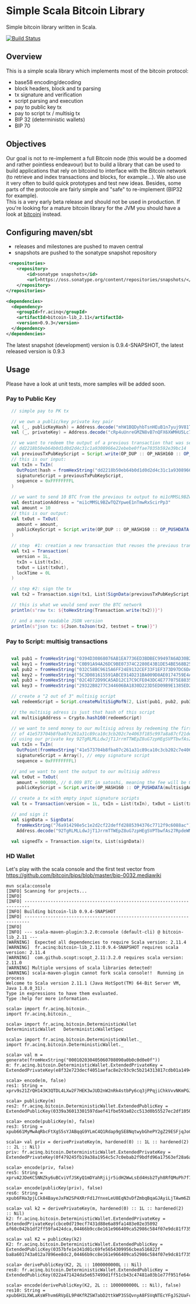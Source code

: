 # Simple Scala Bitcoin Library

Simple bitcoin library written in Scala.

[![Build Status](https://travis-ci.org/ACINQ/bitcoin-lib.png)](https://travis-ci.org/ACINQ/bitcoin-lib)

## Overview

This is a simple scala library which implements most of the bitcoin protocol:

* base58 encoding/decoding
* block headers, block and tx parsing
* tx signature and verification
* script parsing and execution
* pay to public key tx
* pay to script tx / multisig tx
* BIP 32 (deterministic wallets)
* BIP 70

## Objectives

Our goal is not to re-implement a full Bitcoin node (this would be a doomed and rather pointless endeavour) but to build a library that can be used to build applications that rely on bitcoind to interface with the Bitcoin network (to retrieve and index transactions and blocks, for example...). We also use it very often to build quick prototypes and test new ideas. Besides, some parts of the protocole are fairly simple and "safe" to re-implement (BIP32 for example).  
This is a very early beta release and should not be used in production. If you're looking for a mature bitcoin library for the JVM you should have a look at [bitcoinj](https://github.com/bitcoinj/bitcoinj) instead.

## Configuring maven/sbt

* releases and milestones are pushed to maven central
* snapshots are pushed to the sonatype snapshot repository

```xml
 <repositories>
    <repository>
        <id>sonatype snapshots</id>
        <url>https://oss.sonatype.org/content/repositories/snapshots/</url>
    </repository>
</repositories>

<dependencies>
  <dependency>
    <groupId>fr.acinq</groupId>
    <artifactId>bitcoin-lib_2.11</artifactId>
    <version>0.9.3</version>
  </dependency>
</dependencies>
```

The latest snapshot (development) version is 0.9.4-SNAPSHOT, the latest released version is 0.9.3

## Usage

Please have a look at unit tests, more samples will be added soon.

### Pay to Public Key

```scala
  // simple pay to PK tx

  // we own a public/key private key pair
  val (_, publicKeyHash) = Address.decode("mhW1BQDyhbTsnHEuB1n7yuj9V81TbeRfTY")
  val (_, privateKey) = Address.decode("cRp4uUnreGMZN8vB7nQFX6XWMHU5Lc73HMAhmcDEwHfbgRS66Cqp")

  // we want to redeem the output of a previous transaction that was sent to mhW1BQDyhbTsnHEuB1n7yuj9V81TbeRfTY. The id of this tx is
  // dd2218b50eb64b0d1d0d2d4c31c1a9308966e22ebebe0ffae7035b592e39bc14
  val previousTxPubKeyScript = Script.write(OP_DUP :: OP_HASH160 :: OP_PUSHDATA(publicKeyHash) :: OP_EQUALVERIFY :: OP_CHECKSIG :: Nil)
  // this is our input:
  val txIn = TxIn(
    OutPoint(hash = fromHexString("dd2218b50eb64b0d1d0d2d4c31c1a9308966e22ebebe0ffae7035b592e39bc14").reverse, 0),
    signatureScript = previousTxPubKeyScript,
    sequence = 0xFFFFFFFFL
  )

  // we want to send 10 BTC from the previous tx output to mi1cMMSL9BZwTQZYpweE1nTmwRxScirPp3
  val destinationAddress = "mi1cMMSL9BZwTQZYpweE1nTmwRxScirPp3"
  val amount = 10
  // this is our output:
  val txOut = TxOut(
    amount = amount,
    publicKeyScript = Script.write(OP_DUP :: OP_HASH160 :: OP_PUSHDATA(Address.decode(destinationAddress)._2) :: OP_EQUALVERIFY :: OP_CHECKSIG :: Nil)
  )

  // step  #1: creation a new transaction that reuses the previous transaction's output pubkey script
  val tx1 = Transaction(
    version = 1L,
    txIn = List(txIn),
    txOut = List(txOut),
    lockTime = 0L
  )

  // step #2: sign the tx
  val tx2 = Transaction.sign(tx1, List(SignData(previousTxPubKeyScript, privateKey)))

  // this is what we would send over the BTC network
  println(s"raw tx: ${toHexString(Transaction.write(tx2))}")

  // and a more readable JSON version
  println(s"json tx: ${Json.toJson(tx2, testnet = true)}")
```

### Pay to Script: multisig transactions

```scala

  val pub1 = fromHexString("0394D30868076AB1EA7736ED3BDBEC99497A6AD30B25AFD709CDF3804CD389996A")
  val key1 = fromHexString("C0B91A94A26DC9BE07374C2280E43B1DE54BE568B2509EF3CE1ADE5C9CF9E8AA")
  val pub2 = fromHexString("032C58BC9615A6FF24E9132CEF33F1EF373D97DC6DA7933755BC8BB86DBEE9F55C")
  val key2 = fromHexString("5C3D081615591ABCE914D231BA009D8AE0174759E4A9AE821D97E28F122E2F8C")
  val pub3 = fromHexString("02C4D72D99CA5AD12C17C9CFE043DC4E777075E8835AF96F46D8E3CCD929FE1926")
  val key3 = fromHexString("29322B8277C344606BA1830D223D5ED09B9E1385ED26BE4AD14075F054283D8C")

  // create a "2 out of 3" multisig script
  val redeemScript = Script.createMultiSigMofN(2, List(pub1, pub2, pub3))

  // the multisig adress is just that hash of this script
  val multisigAddress = Crypto.hash160(redeemScript)

  // we want to send money to our multisig adress by redeeming the first output
  // of 41e573704b8fba07c261a31c89ca10c3cb202c7e4063f185c997a8a87cf21dea
  // using our private key 92TgRLMLLdwJjT1JrrmTTWEpZ8uG7zpHEgSVPTbwfAs27RpdeWM
  val txIn = TxIn(
    OutPoint(fromHexString("41e573704b8fba07c261a31c89ca10c3cb202c7e4063f185c997a8a87cf21dea").reverse, 0),
    signatureScript = Array(), // empy signature script
    sequence = 0xFFFFFFFFL)

  // and we want to sent the output to our multisig address
  val txOut = TxOut(
    amount = 900000, // 0.009 BTC in satoshi, meaning the fee will be 0.01-0.009 = 0.001
    publicKeyScript = Script.write(OP_HASH160 :: OP_PUSHDATA(multisigAddress) :: OP_EQUAL :: Nil))

  // create a tx with empty input signature scripts
  val tx = Transaction(version = 1L, txIn = List(txIn), txOut = List(txOut), lockTime = 0L)

  // and sign it
  val signData = SignData(
    fromHexString("76a914298e5c1e2d2cf22deffd2885394376c7712f9c6088ac"), // PK script of 41e573704b8fba07c261a31c89ca10c3cb202c7e4063f185c997a8a87cf21dea
    Address.decode("92TgRLMLLdwJjT1JrrmTTWEpZ8uG7zpHEgSVPTbwfAs27RpdeWM")._2)

  val signedTx = Transaction.sign(tx, List(signData))

```
### HD Wallet

Let's play with the scala console and the first test vector from https://github.com/bitcoin/bips/blob/master/bip-0032.mediawiki

```shell
mvn scala:console
[INFO] Scanning for projects...
[INFO]
[INFO] ------------------------------------------------------------------------
[INFO] Building bitcoin-lib 0.9.4-SNAPSHOT
[INFO] ------------------------------------------------------------------------
[INFO]
[INFO] --- scala-maven-plugin:3.2.0:console (default-cli) @ bitcoin-lib_2.11 ---
[WARNING]  Expected all dependencies to require Scala version: 2.11.4
[WARNING]  fr.acinq:bitcoin-lib_2.11:0.9.4-SNAPSHOT requires scala version: 2.11.4
[WARNING]  com.github.scopt:scopt_2.11:3.2.0 requires scala version: 2.11.0
[WARNING] Multiple versions of scala libraries detected!
[WARNING] scala-maven-plugin cannot fork scala console!!  Running in process
Welcome to Scala version 2.11.1 (Java HotSpot(TM) 64-Bit Server VM, Java 1.8.0_31).
Type in expressions to have them evaluated.
Type :help for more information.

scala> import fr.acinq.bitcoin._
import fr.acinq.bitcoin._

scala> import fr.acinq.bitcoin.DeterministicWallet
DeterministicWallet   DeterministicWalletSpec

scala> import fr.acinq.bitcoin.DeterministicWallet._
import fr.acinq.bitcoin.DeterministicWallet._

scala> val m = generate(fromHexString("000102030405060708090a0b0c0d0e0f"))
m: fr.acinq.bitcoin.DeterministicWallet.ExtendedPrivateKey = ExtendedPrivateKey(e8f32e723decf4051aefac8e2c93c9c5b214313817cdb01a1494b917c8436b35,873dff81c02f525623fd1fe5167eac3a55a049de3d314bb42ee227ffed37d508,0,m,0)

scala> encode(m, false)
res1: String = xprv9s21ZrQH143K3QTDL4LXw2F7HEK3wJUD2nW2nRk4stbPy6cq3jPPqjiChkVvvNKmPGJxWUtg6LnF5kejMRNNU3TGtRBeJgk33yuGBxrMPHi

scala> publicKey(m)
res2: fr.acinq.bitcoin.DeterministicWallet.ExtendedPublicKey = ExtendedPublicKey(0339a36013301597daef41fbe593a02cc513d0b55527ec2df1050e2e8ff49c85c2,873dff81c02f525623fd1fe5167eac3a55a049de3d314bb42ee227ffed37d508,0,m,0)

scala> encode(publicKey(m), false)
res3: String = xpub661MyMwAqRbcFtXgS5sYJABqqG9YLmC4Q1Rdap9gSE8NqtwybGhePY2gZ29ESFjqJoCu1Rupje8YtGqsefD265TMg7usUDFdp6W1EGMcet8

scala> val priv = derivePrivateKey(m, hardened(0) :: 1L :: hardened(2) :: 2L :: Nil)
priv: fr.acinq.bitcoin.DeterministicWallet.ExtendedPrivateKey = ExtendedPrivateKey(0f479245fb19a38a1954c5c7c0ebab2f9bdfd96a17563ef28a6a4b1a2a764ef4,cfb71883f01676f587d023cc53a35bc7f88f724b1f8c2892ac1275ac822a3edd,4,m/0h/1/2h/2,4001020172)

scala> encode(priv, false)
res5: String = xprvA2JDeKCSNNZky6uBCviVfJSKyQ1mDYahRjijr5idH2WwLsEd4Hsb2Tyh8RfQMuPh7f7RtyzTtdrbdqqsunu5Mm3wDvUAKRHSC34sJ7in334

scala> encode(publicKey(priv), false)
res6: String = xpub6FHa3pjLCk84BayeJxFW2SP4XRrFd1JYnxeLeU8EqN3vDfZmbqBqaGJAyiLjTAwm6ZLRQUMv1ZACTj37sR62cfN7fe5JnJ7dh8zL4fiyLHV

scala> val k2 = derivePrivateKey(m, hardened(0) :: 1L :: hardened(2) :: Nil)
k2: fr.acinq.bitcoin.DeterministicWallet.ExtendedPrivateKey = ExtendedPrivateKey(cbce0d719ecf7431d88e6a89fa1483e02e35092
af60c042b1df2ff59fa424dca,04466b9cc8e161e966409ca52986c584f07e9dc81f735db683c3ff6ec7b1503f,3,m/0h/1/2h,3203769081)

scala> val K2 = publicKey(k2)
K2: fr.acinq.bitcoin.DeterministicWallet.ExtendedPublicKey = ExtendedPublicKey(0357bfe1e341d01c69fe5654309956cbea516822f
ba8a601743a012a7896ee8dc2,04466b9cc8e161e966409ca52986c584f07e9dc81f735db683c3ff6ec7b1503f,3,m/0h/1/2h,3203769081)

scala> derivePublicKey(K2, 2L :: 1000000000L :: Nil)
res8: fr.acinq.bitcoin.DeterministicWallet.ExtendedPublicKey = ExtendedPublicKey(022a471424da5e657499d1ff51cb43c47481a03b1e77f951fe64cec9f5a48f7011,c783e67b921d2beb8f6b389cc646d7263b4145701dadd2161548a8b078e65e9e,5,m/0h/1/2h/2/1000000000,3632322520)

scala> encode(derivePublicKey(K2, 2L :: 1000000000L :: Nil), false)
res10: String = xpub6H1LXWLaKsWFhvm6RVpEL9P4KfRZSW7abD2ttkWP3SSQvnyA8FSVqNTEcYFgJS2UaFcxupHiYkro49S8yGasTvXEYBVPamhGW6cFJodrTHy

```
